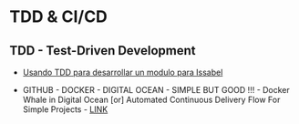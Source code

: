 # TDD & CI/CD

## TDD - Test-Driven Development

* [Usando TDD para desarrollar un modulo para Issabel](https://medium.com/@juanelojga/usando-tdd-para-desarrollar-un-modulo-para-issabel-parte-i-15be67af2053)

* GITHUB - DOCKER - DIGITAL OCEAN - SIMPLE BUT GOOD !!! - Docker Whale in Digital Ocean [or] Automated Continuous Delivery Flow For Simple Projects - [LINK]()
